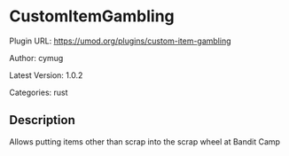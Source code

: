 # CustomItemGambling

Plugin URL: https://umod.org/plugins/custom-item-gambling

Author: cymug

Latest Version: 1.0.2

Categories: rust

## Description

Allows putting items other than scrap into the scrap wheel at Bandit Camp
